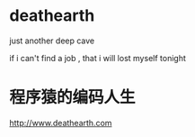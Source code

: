 # deathearth
just another deep cave

if i can't find a job , that i will lost myself tonight


# 程序猿的编码人生
http://www.deathearth.com

